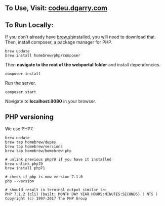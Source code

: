 ## To Use, Visit: <a href="http://codeu.dgarry.com" target="_blank">codeu.dgarry.com</a>

## To Run Locally:
If you don't already have <a href="https://brew.sh/" target="_blank">brew.sh</a>installed, you will need to download that.
Then, install composer, a package manager for PHP.

```
brew update
brew install homebrew/php/composer
```

Then **navigate to the root of the webportal folder** and install dependencies.

`composer install`

Run the server.

`composer start`

Navigate to **localhost:8080** in your browser.

## PHP versioning
We use PHP7.
```
brew update
brew tap homebrew/dupes
brew tap homebrew/versions
brew tap homebrew/homebrew-php

# unlink previous php70 if you have it installed
brew unlink php70
brew install php71

# check if php is now version 7.1.0
php --version

# should result in terminal output similar to:
PHP 7.1.2 (cli) (built: MONTH DAY YEAR HOURS:MINUTES:SECONDS) ( NTS )
Copyright (c) 1997-2017 The PHP Group
```
